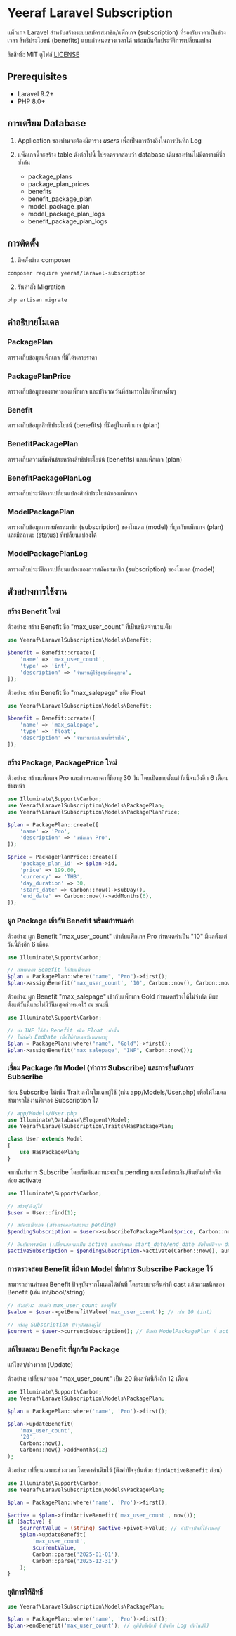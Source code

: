 # Yeeraf Laravel Subscription
แพ็กเกจ Laravel สำหรับสร้างระบบสมัครสมาชิก/แพ็กเกจ (subscription) ที่รองรับราคาเป็นช่วงเวลา สิทธิประโยชน์ (benefits) แบบกำหนดช่วงเวลาได้ พร้อมบันทึกประวัติการเปลี่ยนแปลง

ลิขสิทธิ์: MIT ดูไฟล์ [LICENSE](LICENSE)

## Prerequisites
- Laravel 9.2+
- PHP 8.0+

## การเตรียม Database 
1. Application ของท่านจะต้องมีตาราง *users* เพื่อเป็นการอ้างอิงในการบันทึก Log

2. แพ็คเกจนี้จะสร้าง table ดังต่อไปนี้ โปรดตรวจสอบว่า database เดิมของท่านไม่มีตารางที่ชื่อซ้ำกัน
    - package_plans
    - package_plan_prices
    - benefits
    - benefit_package_plan
    - model_package_plan
    - model_package_plan_logs
    - benefit_package_plan_logs

## การติดตั้ง

1. ติดตั้งผ่าน composer
```bash
composer require yeeraf/laravel-subscription
```

2. รันคำสั่ง Migration
```bash
php artisan migrate
```

## คำอธิบายโมเดล
### PackagePlan
ตารางเก็บข้อมูลแพ็กเกจ ที่มีได้หลายราคา

### PackagePlanPrice
ตารางเก็บข้อมูลของราคาของแพ็กเกจ และปริมาณวันที่สามารถใช้แพ็กเกจนั้นๆ

### Benefit
ตารางเก็บข้อมูลสิทธิประโยชน์ (benefits) ที่มีอยู่ในแพ็กเกจ (plan)

### BenefitPackagePlan
ตารางเก็บความสัมพันธ์ระหว่างสิทธิประโยชน์ (benefits) และแพ็กเกจ (plan)

### BenefitPackagePlanLog
ตารางเก็บประวัติการเปลี่ยนแปลงสิทธิประโยชน์ของแพ็กเกจ

### ModelPackagePlan
ตารางเก็บข้อมูลการสมัครสมาชิก (subscription) ของโมเดล (model) ที่ผูกกับแพ็กเกจ (plan) และมีสถานะ (status) ที่เปลี่ยนแปลงได้

### ModelPackagePlanLog
ตารางเก็บประวัติการเปลี่ยนแปลงของการสมัครสมาชิก (subscription) ของโมเดล (model)

## ตัวอย่างการใช้งาน

### สร้าง Benefit ใหม่
ตัวอย่าง: สร้าง Benefit ชื่อ "max_user_count" ที่เป็นชนิดจำนวนเต็ม

```php
use Yeeraf\LaravelSubscription\Models\Benefit;

$benefit = Benefit::create([
    'name' => 'max_user_count',
    'type' => 'int',
    'description' => 'จำนวนผู้ใช้สูงสุดที่อนุญาต',
]);
```

ตัวอย่าง: สร้าง Benefit ชื่อ "max_salepage" ชนิด Float
```php
use Yeeraf\LaravelSubscription\Models\Benefit;

$benefit = Benefit::create([
    'name' => 'max_salepage',
    'type' => 'float',
    'description' => 'จำนวนเซลล์เพจที่สร้างได้',
]);
```

### สร้าง Package, PackagePrice ใหม่
ตัวอย่าง: สร้างแพ็กเกจ Pro และกำหนดราคาที่มีอายุ 30 วัน โดยเปิดขายตั้งแต่วันนี้จนถึงอีก 6 เดือนข้างหน้า

```php
use Illuminate\Support\Carbon;
use Yeeraf\LaravelSubscription\Models\PackagePlan;
use Yeeraf\LaravelSubscription\Models\PackagePlanPrice;

$plan = PackagePlan::create([
    'name' => 'Pro',
    'description' => 'แพ็กเกจ Pro',
]);

$price = PackagePlanPrice::create([
    'package_plan_id' => $plan->id,
    'price' => 199.00,
    'currency' => 'THB',
    'day_duration' => 30,
    'start_date' => Carbon::now()->subDay(),
    'end_date' => Carbon::now()->addMonths(6),
]);
```

### ผูก Package เข้ากับ Benefit พร้อมกำหนดค่า
ตัวอย่าง: ผูก Benefit "max_user_count" เข้ากับแพ็กเกจ Pro กำหนดค่าเป็น "10" มีผลตั้งแต่วันนี้ถึงอีก 6 เดือน

```php
use Illuminate\Support\Carbon;

// กำหนดค่า Benefit ให้กับแพ็กเกจ
$plan = PackagePlan::where("name", "Pro")->first();
$plan->assignBenefit('max_user_count', '10', Carbon::now(), Carbon::now()->addMonths(6));
```

ตัวอย่าง: ผูก Benefit "max_salepage" เข้ากับแพ็กเกจ Gold กำหนดสร้างได้ไม่จำกัด มีผลตั้งแต่วันนี้และไม่มีวันิ้นสุดกำหนดไว้ ณ ขณะนี้
```php
use Illuminate\Support\Carbon;

// ค่า INF ใช้กับ Benefit ชนิด Float เท่านั้น
// ไม่ส่งค่า EndDate เพื่อไม่กำหนดวันหมดอายุ
$plan = PackagePlan::where("name", "Gold")->first();
$plan->assignBenefit('max_salepage', "INF", Carbon::now());
```

### เชื่อม Package กับ Model (ทำการ Subscribe) และการยืนยันการ Subscribe
ก่อน Subscribe ให้เพิ่ม Trait ลงในโมเดลผู้ใช้ (เช่น app/Models/User.php) เพื่อให้โมเดลสามารถใช้งานฟีเจอร์ Subscription ได้

```php
// app/Models/User.php
use Illuminate\Database\Eloquent\Model;
use Yeeraf\LaravelSubscription\Traits\HasPackagePlan;

class User extends Model
{
    use HasPackagePlan;
}
```

จากนั้นทำการ Subscribe โดยเริ่มต้นสถานะจะเป็น pending และเมื่อชำระเงิน/ยืนยันสำเร็จจึงค่อย activate

```php
use Illuminate\Support\Carbon;

// สร้าง/ดึงผู้ใช้
$user = User::find(1);

// สมัครแพ็กเกจ (สร้างเรคคอร์ดสถานะ pending)
$pendingSubscription = $user->subscribeToPackagePlan($price, Carbon::now(), auth()->user()->id);

// ยืนยันการสมัคร (เปลี่ยนสถานะเป็น active และกำหนด start_date/end_date อัตโนมัติจาก day_duration)
$activeSubscription = $pendingSubscription->activate(Carbon::now(), auth()->user()->id);
```

### การตรวจสอบ Benefit ที่มีจาก Model ที่ทำการ Subscribe Package ไว้
สามารถอ่านค่าของ Benefit ปัจจุบันจากโมเดลได้ทันที โดยระบบจะคืนค่าที่ cast แล้วตามชนิดของ Benefit (เช่น int/bool/string)

```php
// ตัวอย่าง: อ่านค่า max_user_count ของผู้ใช้
$value = $user->getBenefitValue('max_user_count'); // เช่น 10 (int)

// หรือดู Subscription ปัจจุบันของผู้ใช้
$current = $user->currentSubscription(); // คืนค่า ModelPackagePlan ที่ active ล่าสุด หรือ null
```


### แก้ไขและลบ Benefit ที่ผูกกับ Package

แก้ไขค่า/ช่วงเวลา (Update)

ตัวอย่าง: เปลี่ยนค่าของ "max_user_count" เป็น 20 มีผลวันนี้ถึงอีก 12 เดือน
```php
use Illuminate\Support\Carbon;
use Yeeraf\LaravelSubscription\Models\PackagePlan;

$plan = PackagePlan::where('name', 'Pro')->first();

$plan->updateBenefit(
    'max_user_count',
    '20',
    Carbon::now(),
    Carbon::now()->addMonths(12)
);
```

ตัวอย่าง: เปลี่ยนเฉพาะช่วงเวลา โดยคงค่าเดิมไว้ (ดึงค่าปัจจุบันด้วย `findActiveBenefit` ก่อน)
```php
use Illuminate\Support\Carbon;
use Yeeraf\LaravelSubscription\Models\PackagePlan;

$plan = PackagePlan::where('name', 'Pro')->first();

$active = $plan->findActiveBenefit('max_user_count', now());
if ($active) {
    $currentValue = (string) $active->pivot->value; // ค่าปัจจุบันที่ใช้งานอยู่
    $plan->updateBenefit(
        'max_user_count',
        $currentValue,
        Carbon::parse('2025-01-01'),
        Carbon::parse('2025-12-31')
    );
}
```

### ยุติการให้สิทธิ์

```php
use Yeeraf\LaravelSubscription\Models\PackagePlan;

$plan = PackagePlan::where('name', 'Pro')->first();
$plan->endBenefit('max_user_count'); // ยุติสิทธิ์ทันที (บันทึก Log อัตโนมัติ)
```